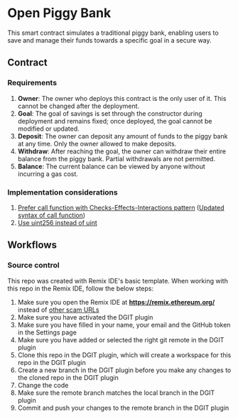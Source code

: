 # Open Piggy Bank

This smart contract simulates a traditional piggy bank, enabling users to save and manage their funds towards a specific goal in a secure way.

## Contract

### Requirements

1. **Owner**: The owner who deploys this contract is the only user of it. This cannot be changed after the deployment.
2. **Goal**: The goal of savings is set through the constructor during deployment and remains fixed; once deployed, the goal cannot be modified or updated.
3. **Deposit**: The owner can deposit any amount of funds to the piggy bank at any time. Only the owner allowed to make deposits.
4. **Withdraw**: After reaching the goal, the owner can withdraw their entire balance from the piggy bank. Partial withdrawals are not permitted.
5. **Balance**: The current balance can be viewed by anyone without incurring a gas cost.

### Implementation considerations

1. [Prefer call function with Checks-Effects-Interactions pattern](https://consensys.io/diligence/blog/2019/09/stop-using-soliditys-transfer-now/) ([Updated syntax of call function](https://ethereum.stackexchange.com/questions/19341/address-send-vs-address-transfer-best-practice-usage))
2. [Use uint256 instead of uint](https://ethereum.stackexchange.com/questions/43241/why-write-uint256-instead-of-uint-if-theyre-the-same-thing)

## Workflows

### Source control

This repo was created with Remix IDE's basic template. When working with this repo in the Remix IDE, follow the below steps:

1. Make sure you open the Remix IDE at **https://remix.ethereum.org/** instead of [other scam URLs](https://medium.com/remix-ide/remix-in-youtube-crypto-scams-71c338da32d)
2. Make sure you have activated the DGIT plugin
3. Make sure you have filled in your name, your email and the GitHub token in the Settings page
4. Make sure you have added or selected the right git remote in the DGIT plugin
5. Clone this repo in the DGIT plugin, which will create a workspace for this repo in the DGIT plugin
6. Create a new branch in the DGIT plugin before you make any changes to the cloned repo in the DGIT plugin
7. Change the code
8. Make sure the remote branch matches the local branch in the DGIT plugin
9. Commit and push your changes to the remote branch in the DGIT plugin

